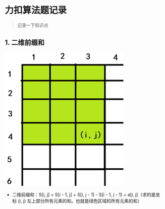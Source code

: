 # 力扣算法题记录

> 记录一下知识点

## 1. 二维前缀和

![img.png](img/二维前缀和.png)

- 二维前缀和：S[i, j] = S[i - 1, j] + S[i, j - 1] - S[i - 1, j - 1] + a[i, j]（求的是坐标 (i, j) 左上部分所有元素的和。也就是绿色区域的所有元素的和）